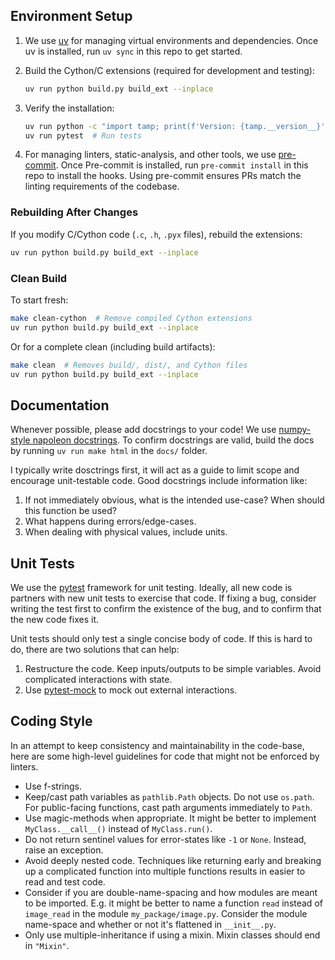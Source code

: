## Environment Setup

1. We use [uv](https://docs.astral.sh/uv/) for managing virtual environments and
   dependencies. Once uv is installed, run `uv sync` in this repo to get
   started.

2. Build the Cython/C extensions (required for development and testing):

   ```bash
   uv run python build.py build_ext --inplace
   ```

3. Verify the installation:

   ```bash
   uv run python -c "import tamp; print(f'Version: {tamp.__version__}')"
   uv run pytest  # Run tests
   ```

4. For managing linters, static-analysis, and other tools, we use
   [pre-commit](https://pre-commit.com/#installation). Once Pre-commit is
   installed, run `pre-commit install` in this repo to install the hooks. Using
   pre-commit ensures PRs match the linting requirements of the codebase.

### Rebuilding After Changes

If you modify C/Cython code (`.c`, `.h`, `.pyx` files), rebuild the extensions:

```bash
uv run python build.py build_ext --inplace
```

### Clean Build

To start fresh:

```bash
make clean-cython  # Remove compiled Cython extensions
uv run python build.py build_ext --inplace
```

Or for a complete clean (including build artifacts):

```bash
make clean  # Removes build/, dist/, and Cython files
uv run python build.py build_ext --inplace
```

## Documentation

Whenever possible, please add docstrings to your code! We use
[numpy-style napoleon docstrings](https://sphinxcontrib-napoleon.readthedocs.io/en/latest/#google-vs-numpy).
To confirm docstrings are valid, build the docs by running `uv run make html` in
the `docs/` folder.

I typically write dosctrings first, it will act as a guide to limit scope and
encourage unit-testable code. Good docstrings include information like:

1. If not immediately obvious, what is the intended use-case? When should this
   function be used?
2. What happens during errors/edge-cases.
3. When dealing with physical values, include units.

## Unit Tests

We use the [pytest](https://docs.pytest.org/) framework for unit testing.
Ideally, all new code is partners with new unit tests to exercise that code. If
fixing a bug, consider writing the test first to confirm the existence of the
bug, and to confirm that the new code fixes it.

Unit tests should only test a single concise body of code. If this is hard to
do, there are two solutions that can help:

1. Restructure the code. Keep inputs/outputs to be simple variables. Avoid
   complicated interactions with state.
2. Use [pytest-mock](https://pytest-mock.readthedocs.io/en/latest/) to mock out
   external interactions.

## Coding Style

In an attempt to keep consistency and maintainability in the code-base, here are
some high-level guidelines for code that might not be enforced by linters.

- Use f-strings.
- Keep/cast path variables as `pathlib.Path` objects. Do not use `os.path`. For
  public-facing functions, cast path arguments immediately to `Path`.
- Use magic-methods when appropriate. It might be better to implement
  `MyClass.__call__()` instead of `MyClass.run()`.
- Do not return sentinel values for error-states like `-1` or `None`. Instead,
  raise an exception.
- Avoid deeply nested code. Techniques like returning early and breaking up a
  complicated function into multiple functions results in easier to read and
  test code.
- Consider if you are double-name-spacing and how modules are meant to be
  imported. E.g. it might be better to name a function `read` instead of
  `image_read` in the module `my_package/image.py`. Consider the module
  name-space and whether or not it's flattened in `__init__.py`.
- Only use multiple-inheritance if using a mixin. Mixin classes should end in
  `"Mixin"`.
